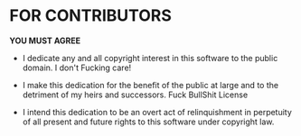 # FOR CONTRIBUTORS
**YOU MUST AGREE**
- I dedicate any and all copyright interest in this software to the
public domain. I don't Fucking care!

- I make this dedication for the benefit of the public at
large and to the detriment of my heirs and successors. Fuck BullShit License

- I intend this
dedication to be an overt act of relinquishment in perpetuity of all
present and future rights to this software under copyright law.
